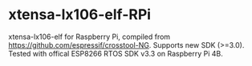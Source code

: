 # xtensa-lx106-elf-RPi
xtensa-lx106-elf for Raspberry Pi, compiled from https://github.com/espressif/crosstool-NG.
Supports new SDK (>=3.0). Tested with offical ESP8266 RTOS SDK v3.3 on Raspberry Pi 4B.
